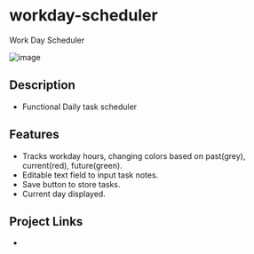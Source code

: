 # workday-scheduler
Work Day Scheduler

![image](https://user-images.githubusercontent.com/98703735/160046548-78085772-ffd7-4408-a971-2c8905e79dc9.png)

## Description
* Functional Daily task scheduler

## Features
* Tracks workday hours, changing colors based on past(grey), current(red), future(green).
* Editable text field to input task notes.
* Save button to store tasks.
* Current day displayed.

## Project Links
* 
